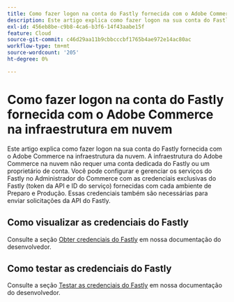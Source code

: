 ```yaml
---
title: Como fazer logon na conta do Fastly fornecida com o Adobe Commerce na infraestrutura em nuvem
description: Este artigo explica como fazer logon na sua conta do Fastly fornecida com o Adobe Commerce na infraestrutura da nuvem. A infraestrutura do Adobe Commerce na nuvem não requer uma conta dedicada do Fastly ou um proprietário de conta. Você pode configurar e gerenciar os serviços do Fastly no Administrador do Commerce com as credenciais exclusivas do Fastly (token da API e ID do serviço) fornecidas com cada ambiente de Preparo e Produção. Essas credenciais também são necessárias para enviar solicitações da API do Fastly.
exl-id: 456eb8be-c9b8-4ca6-b3f6-14f43aabe15f
feature: Cloud
source-git-commit: c46d29aa11b9cbbcccbf1765b4ae972e14ac80ac
workflow-type: tm+mt
source-wordcount: '205'
ht-degree: 0%

---
```


# Como fazer logon na conta do Fastly fornecida com o Adobe Commerce na infraestrutura em nuvem

Este artigo explica como fazer logon na sua conta do Fastly fornecida com o Adobe Commerce na infraestrutura da nuvem. A infraestrutura do Adobe Commerce na nuvem não requer uma conta dedicada do Fastly ou um proprietário de conta. Você pode configurar e gerenciar os serviços do Fastly no Administrador do Commerce com as credenciais exclusivas do Fastly (token da API e ID do serviço) fornecidas com cada ambiente de Preparo e Produção. Essas credenciais também são necessárias para enviar solicitações da API do Fastly.

## Como visualizar as credenciais do Fastly

Consulte a seção [Obter credenciais do Fastly](https://experienceleague.adobe.com/en/docs/commerce-cloud-service/user-guide/cdn/setup-fastly/fastly-configuration#cloud-fastly-creds) em nossa documentação do desenvolvedor.

## Como testar as credenciais do Fastly

Consulte a seção [Testar as credenciais do Fastly](https://experienceleague.adobe.com/en/docs/commerce-cloud-service/user-guide/cdn/setup-fastly/fastly-configuration#test-the-fastly-credentials) em nossa documentação do desenvolvedor.

